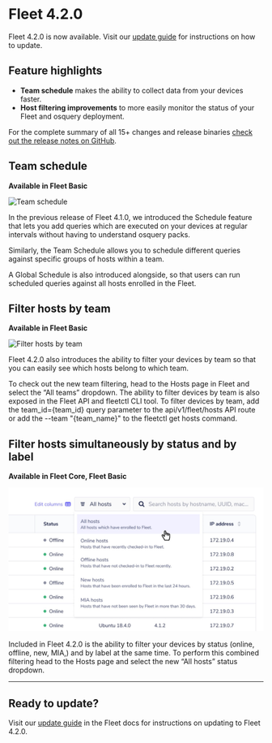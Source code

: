 # Fleet 4.2.0

Fleet 4.2.0 is now available. Visit our [update guide](https://github.com/fleetdm/fleet/blob/7fd439f812611229eb290baee7688638940d2762/docs/1-Using-Fleet/7-Updating-Fleet.md) for instructions on how to update.

## Feature highlights

- **Team schedule** makes the ability to collect data from your devices faster.
- **Host filtering improvements** to more easily monitor the status of your Fleet and osquery deployment.

For the complete summary of all 15+ changes and release binaries [check out the release notes on GitHub](https://github.com/fleetdm/fleet/releases/tag/fleet-v4.2.0).

## Team schedule
**Available in Fleet Basic**

![Team schedule](../website/assets/images/articles/fleet-4.2.0-1-600x337@2x.gif)

In the previous release of Fleet 4.1.0, we introduced the Schedule feature that lets you add queries which are executed on your devices at regular intervals without having to understand osquery packs.

Similarly, the Team Schedule allows you to schedule different queries against specific groups of hosts within a team.

A Global Schedule is also introduced alongside, so that users can run scheduled queries against all hosts enrolled in the Fleet.

## Filter hosts by team
**Available in Fleet Basic**

![Filter hosts by team](../website/assets/images/articles/fleet-4.2.0-2-600x337@2x.gif)

Fleet 4.2.0 also introduces the ability to filter your devices by team so that you can easily see which hosts belong to which team.

To check out the new team filtering, head to the Hosts page in Fleet and select the “All teams” dropdown. The ability to filter devices by team is also exposed in the Fleet API and fleetctl CLI tool. To filter devices by team, add the team_id={team_id} query parameter to the api/v1/fleet/hosts API route or add the --team "{team_name}" to the fleetctl get hosts command.

## Filter hosts simultaneously by status and by label
**Available in Fleet Core, Fleet Basic**

![Filter hosts simultaneously by status and by label](../website/assets/images/articles/fleet-4.2.0-3-700x393@2x.jpg)

Included in Fleet 4.2.0 is the ability to filter your devices by status (online, offline, new, MIA,) and by label at the same time. To perform this combined filtering head to the Hosts page and select the new “All hosts” status dropdown.

---

## Ready to update?

Visit our [update guide](https://fleetdm.com/docs/using-fleet/updating-fleet) in the Fleet docs for instructions on updating to Fleet 4.2.0.

<meta name="category" value="releases">
<meta name="authorFullName" value="Noah Talerman">
<meta name="authorGitHubUsername" value="noahtalerman">
<meta name="publishedOn" value="2021-08-12">
<meta name="articleTitle" value="Fleet 4.2.0">
<meta name="articleImageUrl" value="../website/assets/images/articles/fleet-4.2.0-1600x900@2x.jpg">